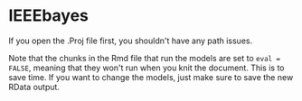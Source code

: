# IEEEbayes

If you open the .Proj file first, you shouldn't have any path issues. 

Note that the chunks in the Rmd file that run the models are set to `eval = FALSE`, meaning that they won't run when you knit the document. This is to save time. If you want to change the models, just make sure to save the new RData output.